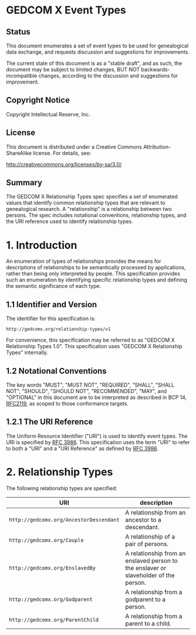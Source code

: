 # GEDCOM X Event Types

## Status

This document enumerates a set of event types to be used for genealogical data exchange,
and requests discussion and suggestions for improvements.

The current state of this document is as a "stable draft", and as such, the document
may be subject to limited changes, BUT NOT backwards-incompatible changes, according to the
discussion and suggestions for improvement.

## Copyright Notice

Copyright Intellectual Reserve, Inc.

## License

This document is distributed under a Creative Commons Attribution-ShareAlike license.
For details, see:

http://creativecommons.org/licenses/by-sa/3.0/

## Summary

The GEDCOM X Relationship Types spec specifies a set of enumerated values that identify common relationship types that are relevant to genealogical research. 
A "relationship" is a relationship between two persons. The spec includes notational conventions, relationship types, and the URI reference used to identify 
relationship types.

# 1. Introduction

An enumeration of types of relationships provides the means for descriptions of relationships to
be semantically processed by applications, rather than being only interpreted by people. This
specification provides such an enumeration by identifying specific relationship types and defining
the semantic significance of each type.

## 1.1 Identifier and Version

The identifier for this specification is:

`http://gedcomx.org/relationship-types/v1`

For convenience, this specification may be referred to as "GEDCOM X Relationship Types 1.0".
This specification uses "GEDCOM X Relationship Types" internally.

## 1.2 Notational Conventions

The key words "MUST", "MUST NOT", "REQUIRED", "SHALL", "SHALL NOT",
"SHOULD", "SHOULD NOT", "RECOMMENDED", "MAY", and "OPTIONAL" in this
document are to be interpreted as described in BCP 14,
[RFC2119](http://tools.ietf.org/html/rfc2119), as scoped to those conformance
targets.

## 1.2.1 The URI Reference

The Uniform Resource Identifier ("URI") is used to identify event types. The URI is
specified by [RFC 3986](http://tools.ietf.org/html/rfc3986). This specification uses the term
"URI" to refer to both a "URI" and a "URI Reference" as defined by
[RFC 3986](http://tools.ietf.org/html/rfc3986).

# 2. Relationship Types

The following relationship types are specified:

URI | description
----|-------------
`http://gedcomx.org/AncestorDescendant`| A relationship from an ancestor to a descendant.
`http://gedcomx.org/Couple`| A relationship of a pair of persons.
`http://gedcomx.org/EnslavedBy`| A relationship from an enslaved person to the enslaver or slaveholder of the person.
`http://gedcomx.org/Godparent`| A relationship from a godparent to a person.
`http://gedcomx.org/ParentChild`| A relationship from a parent to a child.
